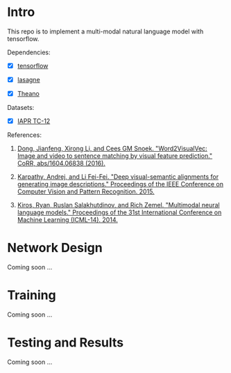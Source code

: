 # Intro

This repo is to implement a multi-modal natural language model with tensorflow.

Dependencies:

- [X] [tensorflow](https://www.tensorflow.org)

- [X] [lasagne](https://https://github.com/Lasagne/Lasagne)

- [X] [Theano](https://github.com/Theano/Theano)

Datasets:

- [X] [IAPR TC-12](http://www.imageclef.org/photodata)

References:

1. [Dong, Jianfeng, Xirong Li, and Cees GM Snoek. "Word2VisualVec: Image and video to sentence matching by visual feature prediction." CoRR, abs/1604.06838 (2016).](https://arxiv.org/pdf/1604.06838.pdf)

2. [Karpathy, Andrej, and Li Fei-Fei. "Deep visual-semantic alignments for generating image descriptions." Proceedings of the IEEE Conference on Computer Vision and Pattern Recognition. 2015.](https://cs.stanford.edu/people/karpathy/cvpr2015.pdf)

3. [Kiros, Ryan, Ruslan Salakhutdinov, and Rich Zemel. "Multimodal neural language models." Proceedings of the 31st International Conference on Machine Learning (ICML-14). 2014.](http://proceedings.mlr.press/v32/kiros14.pdf)


# Network Design

Coming soon ...

# Training

Coming soon ...

# Testing and Results

Coming soon ...
